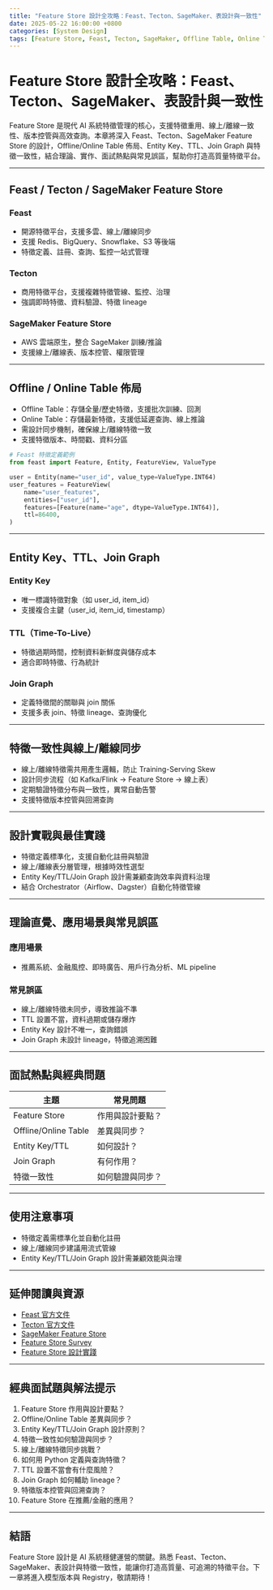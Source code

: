 ```yaml
---
title: "Feature Store 設計全攻略：Feast、Tecton、SageMaker、表設計與一致性"
date: 2025-05-22 16:00:00 +0800
categories: [System Design]
tags: [Feature Store, Feast, Tecton, SageMaker, Offline Table, Online Table, Entity Key, TTL, Join Graph, 特徵一致性]
---
```


# Feature Store 設計全攻略：Feast、Tecton、SageMaker、表設計與一致性

Feature Store 是現代 AI 系統特徵管理的核心，支援特徵重用、線上/離線一致性、版本控管與高效查詢。本章將深入 Feast、Tecton、SageMaker Feature Store 的設計，Offline/Online Table 佈局、Entity Key、TTL、Join Graph 與特徵一致性，結合理論、實作、面試熱點與常見誤區，幫助你打造高質量特徵平台。

---

## Feast / Tecton / SageMaker Feature Store

### Feast

- 開源特徵平台，支援多雲、線上/離線同步
- 支援 Redis、BigQuery、Snowflake、S3 等後端
- 特徵定義、註冊、查詢、監控一站式管理

### Tecton

- 商用特徵平台，支援複雜特徵管線、監控、治理
- 強調即時特徵、資料驗證、特徵 lineage

### SageMaker Feature Store

- AWS 雲端原生，整合 SageMaker 訓練/推論
- 支援線上/離線表、版本控管、權限管理

---

## Offline / Online Table 佈局

- Offline Table：存儲全量/歷史特徵，支援批次訓練、回測
- Online Table：存儲最新特徵，支援低延遲查詢、線上推論
- 需設計同步機制，確保線上/離線特徵一致
- 支援特徵版本、時間戳、資料分區

```python
# Feast 特徵定義範例
from feast import Feature, Entity, FeatureView, ValueType

user = Entity(name="user_id", value_type=ValueType.INT64)
user_features = FeatureView(
    name="user_features",
    entities=["user_id"],
    features=[Feature(name="age", dtype=ValueType.INT64)],
    ttl=86400,
)
```

---

## Entity Key、TTL、Join Graph

### Entity Key

- 唯一標識特徵對象（如 user_id, item_id）
- 支援複合主鍵（user_id, item_id, timestamp）

### TTL（Time-To-Live）

- 特徵過期時間，控制資料新鮮度與儲存成本
- 適合即時特徵、行為統計

### Join Graph

- 定義特徵間的關聯與 join 關係
- 支援多表 join、特徵 lineage、查詢優化

---

## 特徵一致性與線上/離線同步

- 線上/離線特徵需共用產生邏輯，防止 Training-Serving Skew
- 設計同步流程（如 Kafka/Flink → Feature Store → 線上表）
- 定期驗證特徵分布與一致性，異常自動告警
- 支援特徵版本控管與回溯查詢

---

## 設計實戰與最佳實踐

- 特徵定義標準化，支援自動化註冊與驗證
- 線上/離線表分層管理，根據時效性選型
- Entity Key/TTL/Join Graph 設計需兼顧查詢效率與資料治理
- 結合 Orchestrator（Airflow、Dagster）自動化特徵管線

---

## 理論直覺、應用場景與常見誤區

### 應用場景

- 推薦系統、金融風控、即時廣告、用戶行為分析、ML pipeline

### 常見誤區

- 線上/離線特徵未同步，導致推論不準
- TTL 設置不當，資料過期或儲存爆炸
- Entity Key 設計不唯一，查詢錯誤
- Join Graph 未設計 lineage，特徵追溯困難

---

## 面試熱點與經典問題

| 主題                 | 常見問題         |
| -------------------- | ---------------- |
| Feature Store        | 作用與設計要點？ |
| Offline/Online Table | 差異與同步？     |
| Entity Key/TTL       | 如何設計？       |
| Join Graph           | 有何作用？       |
| 特徵一致性           | 如何驗證與同步？ |

---

## 使用注意事項

* 特徵定義需標準化並自動化註冊
* 線上/離線同步建議用流式管線
* Entity Key/TTL/Join Graph 設計需兼顧效能與治理

---

## 延伸閱讀與資源

* [Feast 官方文件](https://docs.feast.dev/)
* [Tecton 官方文件](https://docs.tecton.ai/)
* [SageMaker Feature Store](https://docs.aws.amazon.com/sagemaker/latest/dg/feature-store.html)
* [Feature Store Survey](https://arxiv.org/abs/2209.08350)
* [Feature Store 設計實踐](https://cloud.google.com/architecture/mlops-continuous-delivery-and-automation-pipelines-in-machine-learning#feature_store)

---

## 經典面試題與解法提示

1. Feature Store 作用與設計要點？
2. Offline/Online Table 差異與同步？
3. Entity Key/TTL/Join Graph 設計原則？
4. 特徵一致性如何驗證與同步？
5. 線上/離線特徵同步挑戰？
6. 如何用 Python 定義與查詢特徵？
7. TTL 設置不當會有什麼風險？
8. Join Graph 如何輔助 lineage？
9. 特徵版本控管與回溯查詢？
10. Feature Store 在推薦/金融的應用？

---

## 結語

Feature Store 設計是 AI 系統穩健運營的關鍵。熟悉 Feast、Tecton、SageMaker、表設計與特徵一致性，能讓你打造高質量、可追溯的特徵平台。下一章將進入模型版本與 Registry，敬請期待！
